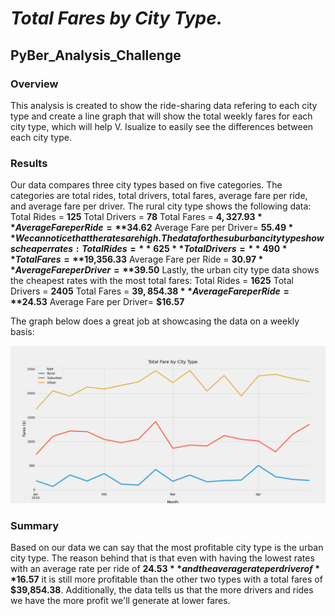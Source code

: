 # ***Total Fares by City Type.***
## PyBer_Analysis_Challenge
### **Overview**

This analysis is created to show the ride-sharing data refering to each city type and create a line graph that will show the total weekly fares for each city type, which will help V. Isualize to easily see the differences between each city type.

### **Results**
Our data compares three city types based on five categories. The categories are total rides, total drivers, total fares, average fare per ride, and average fare per driver. The rural city type shows the following data: 
Total Rides = **125**
Total Drivers = **78**
Total Fares = **$4,327.93**
Average Fare per Ride = **$34.62**
Average Fare per Driver= **$55.49**
We can notice that the rates are high. The data for the suburban city type shows cheaper rates:
Total Rides = **625**
Total Drivers = **490**
Total Fares = **$19,356.33**
Average Fare per Ride = **$30.97**
Average Fare per Driver= **$39.50**
Lastly, the urban city type data shows the cheapest rates with the most total fares:
Total Rides = **1625**
Total Drivers = **2405**
Total Fares = **$39,854.38**
Average Fare per Ride = **$24.53**
Average Fare per Driver= **$16.57**

The graph below does a great job at showcasing the data on a weekly basis:

![image](https://github.com/Loulwa-Alkaisi/PyBer_Analysis/blob/93fd4962da2b19d7185a809d7f9c22998cd397ee/Analysis/Fig8.png)

### **Summary**

Based on our data we can say that the most profitable city type is the urban city type. The reason behind that is that even with having the lowest rates with an average rate per ride of **$24.53** and the average rate per driver of **$16.57** it is still more profitable than the other two types with a total fares of **$39,854.38**. Additionally, the data tells us that the more drivers and rides we have the more profit we'll generate at lower fares.
